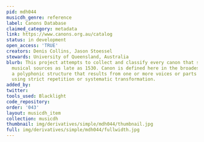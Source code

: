```yaml
---
pid: mdh044
musicdh_genre: reference
label: Canons Database
claimed_category: metadata
link: https://www.canons.org.au/catalog
status: in development
open_access: 'TRUE'
creators: Denis Collins, Jason Stoessel
stewards: University of Queensland, Australia
blurb: This project attempts to collect and classify every canon that survived in
  musical sources as late as 1530. Canon is defined here in the broadest sense as
  a polyphonic structure that results from one or more voices or parts being combined
  using strict repetition or systematic transformation.
added_by: 
twitter: 
tools_used: Blacklight
code_repository: 
order: '043'
layout: musicdh_item
collection: musicdh
thumbnail: img/derivatives/simple/mdh044/thumbnail.jpg
full: img/derivatives/simple/mdh044/fullwidth.jpg
---
```

